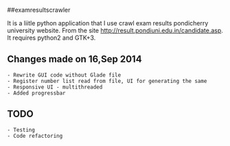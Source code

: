 ##examresultscrawler

It is a liitle python application that I use crawl exam results pondicherry university website.
From the site http://result.pondiuni.edu.in/candidate.asp.
It requires python2 and GTK+3.

## Changes made on 16,Sep 2014


    - Rewrite GUI code without Glade file
    - Register number list read from file, UI for generating the same
    - Responsive UI - multithreaded
    - Added progressbar

## TODO
    - Testing
    - Code refactoring

